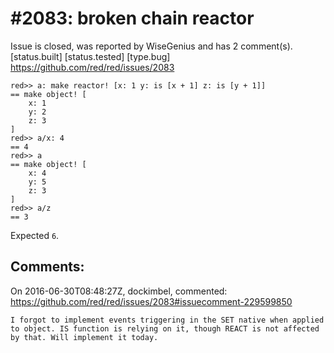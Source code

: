 
#2083: broken chain reactor
================================================================================
Issue is closed, was reported by WiseGenius and has 2 comment(s).
[status.built] [status.tested] [type.bug]
<https://github.com/red/red/issues/2083>

```
red>> a: make reactor! [x: 1 y: is [x + 1] z: is [y + 1]]
== make object! [
    x: 1
    y: 2
    z: 3
]
red>> a/x: 4
== 4
red>> a
== make object! [
    x: 4
    y: 5
    z: 3
]
red>> a/z
== 3
```

Expected `6`.



Comments:
--------------------------------------------------------------------------------

On 2016-06-30T08:48:27Z, dockimbel, commented:
<https://github.com/red/red/issues/2083#issuecomment-229599850>

    I forgot to implement events triggering in the SET native when applied to object. IS function is relying on it, though REACT is not affected by that. Will implement it today.

